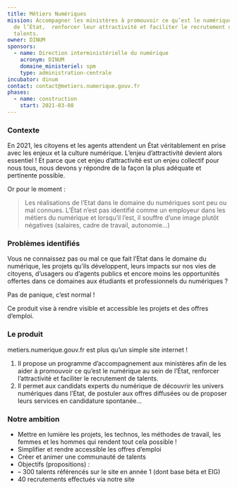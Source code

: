 ```yaml
---
title: Métiers Numériques
mission: Accompagner les ministères à promouvoir ce qu’est le numérique au sein
  de l’État,  renforcer leur attractivité et faciliter le recrutement de
  talents.
owner: DINUM
sponsors:
  - name: Direction interministérielle du numérique
    acronym: DINUM
    domaine_ministeriel: spm
    type: administration-centrale
incubator: dinum
contact: contact@metiers.numerique.gouv.fr
phases:
  - name: construction
    start: 2021-03-08
---
```

### Contexte

En 2021, les citoyens et les agents attendent un État véritablement en prise avec les enjeux et la culture numérique. L’enjeu d’attractivité devient alors essentiel ! Et parce que cet enjeu d’attractivité est un enjeu collectif pour nous tous, nous devons y répondre de la façon la plus adéquate et pertinente possible. 

Or pour le moment :
> Les réalisations de l’Etat dans le domaine du numériques sont peu ou mal connues.
> L’État n’est pas identifié comme un employeur dans les métiers du numérique et lorsqu’il l’est, il souffre d’une image plutôt négatives (salaires, cadre de travail, autonomie…)

### Problèmes identifiés

Vous ne connaissez pas ou mal ce que fait l’Etat dans le domaine du numérique, les projets qu’ils développent, leurs impacts sur nos vies de citoyens, d’usagers ou d’agents publics et encore moins les opportunités offertes dans ce domaines aux étudiants et professionnels du numériques ?

Pas de panique, c’est normal ! 

Ce produit vise à rendre visible et accessible les projets et des offres d’emploi.

### Le produit

metiers.numerique.gouv.fr est plus qu’un simple site internet ! 

1. Il propose un programme d’accompagnement aux ministères afin de les aider à promouvoir ce qu’est le numérique au sein de l’État, renforcer l’attractivité et faciliter le recrutement de talents.
2. Il permet aux candidats experts du numérique de découvrir les univers numériques dans l’Etat, de postuler aux offres diffusées ou de proposer leurs services en candidature spontanée...

### Notre ambition

* Mettre en lumière les projets, les technos, les méthodes de travail, les femmes et les hommes qui rendent tout cela possible !
* Simplifier et rendre accessible les offres d’emploi
* Créer et animer une communauté de talents 
* Objectifs (propositions) : 
* – 300 talents référencés sur le site en année 1 (dont base béta et EIG) 
* 40 recrutements effectués via notre site